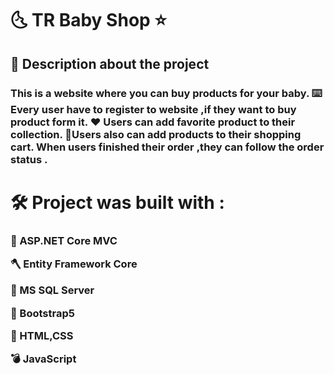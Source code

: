 <h1> 🌜 TR Baby Shop ⭐ 

<h2> 📝 Description about the project 

<h3> This is a website where you can buy products for your baby.
⌨️ Every user have to register to website ,if they want to buy product form it.
♥️ Users can add favorite product to their collection.
🛒Users also can add products to their shopping cart.
When users finished their order ,they can follow the order status .
<h3/>
<h2/>
<h1/>
<h1> 🛠️ Project was built with :
<h3>
<p> 🔨 ASP.NET Core MVC <p/>
<p> 🪓 Entity Framework Core <p/>
<p> 🔧 MS SQL Server <p/>
<p> 🏹 Bootstrap5 <p/>
<p> 🧰 HTML,CSS <p/>
<p> 💣 JavaScript<p/>
<p> <p/>
<h3/>
<h1/>

